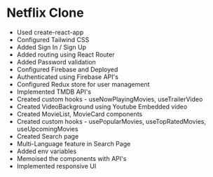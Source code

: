 # Netflix Clone

- Used create-react-app
- Configured Tailwind CSS
- Added Sign In / Sign Up
- Added routing using React Router
- Added Password validation
- Configured Firebase and Deployed
- Authenticated using Firebase API's
- Configured Redux store for user management
- Implemented TMDB API's
- Created custom hooks - useNowPlayingMovies, useTrailerVideo
- Created VideoBackground using Youtube Embedded video
- Created MovieList, MovieCard components
- Created custom hooks - usePopularMovies, useTopRatedMovies, useUpcomingMovies
- Created Search page
- Multi-Language feature in Search Page
- Added env variables
- Memoised the components with API's
- Implemented responsive UI
